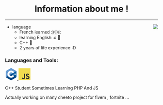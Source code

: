 

<h1 align="center">Information about me !</h1>

---

<a href="https://discord.com/users/899699593581830185">
  <img src="https://lanyard.cnrad.dev/api/899699593581830185?hideTimestamp=true&idleMessage=i like little childs :D <3" align="right" />
</a>

- language
  - French learned :🇫🇷:
  - learning English :o 🥖
  - C++ 💫
  - 2 years of life experience :D 



<h3 align="left">Languages and Tools:</h3>
<p align="left"> <a href="https://www.w3schools.com/cpp/" target="_blank"> <img src="https://raw.githubusercontent.com/devicons/devicon/master/icons/cplusplus/cplusplus-original.svg" alt="cplusplus" width="40" height="40"/> </a> <a href="https://developer.mozilla.org/en-US/docs/Web/JavaScript" target="_blank"> <img src="https://raw.githubusercontent.com/devicons/devicon/master/icons/javascript/javascript-original.svg" alt="javascript" width="40" height="40"/> </a> <a height="40"/> 

C++ Student 
Sometimes Learning PHP And JS

Actually working on many cheeto project for fivem , fortnite ...
